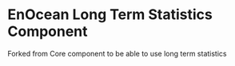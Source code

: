 # EnOcean Long Term Statistics Component
Forked from Core component to be able to use long term statistics
